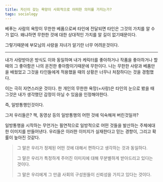 ```yaml
---
title: 자신이 갖는 욕망이 사회적으로 어떠한 의미를 가지는가?
tags: sociology
---
```


베푸는 사람의 욕망이 무한한 베품으로써 타인에 전달되면 타인은 그것의 가치를 알 수 가 없다. 왜냐하면 무한한 것에 대한 상대적인 가치를 알 길이 없기때문이다.

 그렇기때문에 부모님의 사랑을 자녀가 알기란 너무 어려운것이다.



---



내가 사랑받아온 방식도 이와 동일하며 내가 케릭터를 좋아하거나 작품을 좋아하거나  할 때의 그 좋아함은 나의 온전한 좋아함이기때문에 무한이다. 나는 무한한 사랑과 베품만을 배웠었고 그것을 타인들에게 적용했을 때의 상황은 너무나 처참하다는 것을 경험했다.

이는 극히 자연스러운 것이다. 한 개인의 무한한 욕망(=사랑)은 타인의 눈으로 봤을 때 그것은 내가 생각했던 감정이 아닐 수 있음을 인정해야한다.

즉, 일방통행인것이다. 

그저 우리들은? 책, 동영상 등의 일방통행의 어떤 것에 익숙해져 버린것일까?

일방통행을 시작하는 무언가는 필연적으로 일방적으로 어떤 것들을 발산하는 주체에대한 이미지를 만들어낸다. 우리들은 이러한 이미지가 실재한다고 믿는 경향이, 그리고 확률이 높아진 것같다.

> 그 말은 우리가 정제된 어떤 것에 대해서 편하다고 생각하는 것과 동일하다. 
>
> 그 말은 우리가 특정하게 주어진 이미지에 대해 무분별하게 받아드리고 있다는 것이다.
>
> 그 말은 우리에게 그 만큼 사회의 구성원들이 신뢰성을 가지고 있다는 것이다.


